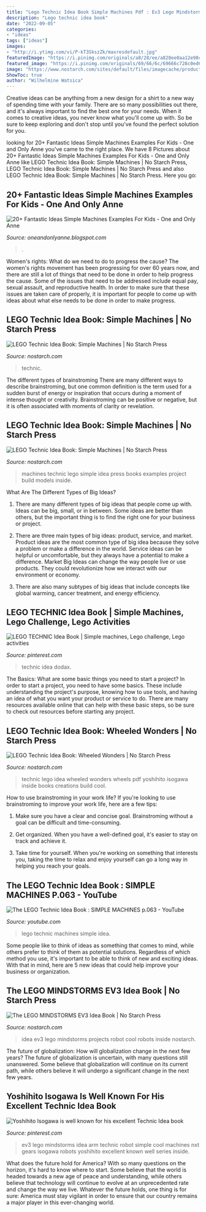 ```yaml
---
title: "Lego Technic Idea Book Simple Machines Pdf : Ev3 Lego Mindstorms Idea Arm Technic Robot Simple Cool Machines Nxt Gears Isogawa Robots Yoshihito Excellent Known Well Series Inside"
description: "Lego technic idea book"
date: "2022-09-05"
categories:
- "ideas"
tags: ["ideas"]
images:
- "http://i.ytimg.com/vi/P-kT3SkszZk/maxresdefault.jpg"
featuredImage: "https://i.pinimg.com/originals/a8/28/ee/a828ee0aa12e98c94a53d97ca382537b.png"
featured_image: "https://i.pinimg.com/originals/69/66/6c/69666c728c0ed65a7db8cfa524825b77.jpg"
image: "https://www.nostarch.com/sites/default/files/imagecache/product_full/technic_machines.png"
ShowToc: true
author: "Wilhelmine Watsica"
---
```



Creative ideas can be anything from a new design for a shirt to a new way of spending time with your family. There are so many possibilities out there, and it's always important to find the best one for your needs. When it comes to creative ideas, you never know what you'll come up with. So be sure to keep exploring and don't stop until you've found the perfect solution for you.

	

		
looking for 20+ Fantastic Ideas Simple Machines Examples For Kids - One and Only Anne you've came to the right place. We have 8 Pictures about 20+ Fantastic Ideas Simple Machines Examples For Kids - One and Only Anne like LEGO Technic Idea Book: Simple Machines | No Starch Press, LEGO Technic Idea Book: Simple Machines | No Starch Press and also LEGO Technic Idea Book: Simple Machines | No Starch Press. Here you go:
		
    
## 20+ Fantastic Ideas Simple Machines Examples For Kids - One And Only Anne

<img loading=lazy src="https://thamesandkosmos.com/images/stories/virtuemart/product/Simple-Machines-BoxBack2.jpg" onerror="this.onerror=null;this.src='https://tse1.mm.bing.net/th?id=OIP.dmisKmH85pacUp5c5FSPOQHaEa&amp;pid=15.1';" alt="20+ Fantastic Ideas Simple Machines Examples For Kids - One and Only Anne">

_Source: oneandonlyanne.blogspot.com_

>. 

	

Women's rights: What do we need to do to progress the cause?
The women's rights movement has been progressing for over 60 years now, and there are still a lot of things that need to be done in order to help progress the cause. Some of the issues that need to be addressed include equal pay, sexual assault, and reproductive health. In order to make sure that these issues are taken care of properly, it is important for people to come up with ideas about what else needs to be done in order to make progress.

    
## LEGO Technic Idea Book: Simple Machines | No Starch Press

<img loading=lazy src="https://www.nostarch.com/sites/default/files/styles/uc_product_full/public/technic_machines.png?itok=t0cKeBHy" onerror="this.onerror=null;this.src='https://tse4.mm.bing.net/th?id=OIP.d0cmok1ZcND47XbaBxfL3AHaJQ&amp;pid=15.1';" alt="LEGO Technic Idea Book: Simple Machines | No Starch Press">

_Source: nostarch.com_

>technic. 

	

The different types of brainstroming
There are many different ways to describe brainstroming, but one common definition is the term used for a sudden burst of energy or inspiration that occurs during a moment of intense thought or creativity. Brainstroming can be positive or negative, but it is often associated with moments of clarity or revelation.

    
## LEGO Technic Idea Book: Simple Machines | No Starch Press

<img loading=lazy src="https://www.nostarch.com/sites/default/files/imagecache/product_full/technic_machines.png" onerror="this.onerror=null;this.src='https://tse1.mm.bing.net/th?id=OIP.jxnZkh6i0DDLFsvMEnbXcAHaJQ&amp;pid=15.1';" alt="LEGO Technic Idea Book: Simple Machines | No Starch Press">

_Source: nostarch.com_

>machines technic lego simple idea press books examples project build models inside. 

	

What Are The Different Types of Big Ideas?
1. There are many different types of big ideas that people come up with. Ideas can be big, small, or in between. Some ideas are better than others, but the important thing is to find the right one for your business or project.
2. There are three main types of big ideas: product, service, and market. Product ideas are the most common type of big idea because they solve a problem or make a difference in the world. Service ideas can be helpful or uncomfortable, but they always have a potential to make a difference. Market Big Ideas can change the way people live or use products. They could revolutionize how we interact with our environment or economy.

3. There are also many subtypes of big ideas that include concepts like global warming, cancer treatment, and energy efficiency.

    
## LEGO TECHNIC Idea Book | Simple Machines, Lego Challenge, Lego Activities

<img loading=lazy src="https://i.pinimg.com/originals/69/66/6c/69666c728c0ed65a7db8cfa524825b77.jpg" onerror="this.onerror=null;this.src='https://tse1.mm.bing.net/th?id=OIP.kVwH2R7NIOrkKVczzlPdhQHaHa&amp;pid=15.1';" alt="LEGO TECHNIC Idea Book | Simple machines, Lego challenge, Lego activities">

_Source: pinterest.com_

>technic idea dodax. 

	

The Basics: What are some basic things you need to start a project?
In order to start a project, you need to have some basics. These include understanding the project's purpose, knowing how to use tools, and having an idea of what you want your product or service to do. There are many resources available online that can help with these basic steps, so be sure to check out resources before starting any project.

    
## LEGO Technic Idea Book: Wheeled Wonders | No Starch Press

<img loading=lazy src="http://nostarch.com/sites/default/files/imagecache/product_full/technic_wheels.png" onerror="this.onerror=null;this.src='https://tse3.mm.bing.net/th?id=OIP.wvuAu6fmxS0zhhtuYZtrMgHaJQ&amp;pid=15.1';" alt="LEGO Technic Idea Book: Wheeled Wonders | No Starch Press">

_Source: nostarch.com_

>technic lego idea wheeled wonders wheels pdf yoshihito isogawa inside books creations build cool. 

	

How to use brainstroming in your work life?
If you're looking to use brainstroming to improve your work life, here are a few tips:
1. Make sure you have a clear and concise goal. Brainstroming without a goal can be difficult and time-consuming.

2. Get organized. When you have a well-defined goal, it's easier to stay on track and achieve it.

3. Take time for yourself. When you're working on something that interests you, taking the time to relax and enjoy yourself can go a long way in helping you reach your goals.

    
## The LEGO Technic Idea Book : SIMPLE MACHINES P.063 - YouTube

<img loading=lazy src="http://i.ytimg.com/vi/P-kT3SkszZk/maxresdefault.jpg" onerror="this.onerror=null;this.src='https://tse3.mm.bing.net/th?id=OIP.sLMAU9MviI4e5VgNC1dp6gHaEK&amp;pid=15.1';" alt="The LEGO Technic Idea Book : SIMPLE MACHINES p.063 - YouTube">

_Source: youtube.com_

>lego technic machines simple idea. 

	

Some people like to think of ideas as something that comes to mind, while others prefer to think of them as potential solutions. Regardless of which method you use, it's important to be able to think of new and exciting ideas. With that in mind, here are 5 new ideas that could help improve your business or organization.

    
## The LEGO MINDSTORMS EV3 Idea Book | No Starch Press

<img loading=lazy src="https://nostarch.com/images/EV3IB_sample-model_2_large.png" onerror="this.onerror=null;this.src='https://tse4.mm.bing.net/th?id=OIP.V-VZXCeO1osb3vdg9nbvIQHaGa&amp;pid=15.1';" alt="The LEGO MINDSTORMS EV3 Idea Book | No Starch Press">

_Source: nostarch.com_

>idea ev3 lego mindstorms projects robot cool robots inside nostarch. 

	

The future of globalization: How will globalization change in the next few years?
The future of globalization is uncertain, with many questions still unanswered. Some believe that globalization will continue on its current path, while others believe it will undergo a significant change in the next few years.

    
## Yoshihito Isogawa Is Well Known For His Excellent Technic Idea Book

<img loading=lazy src="https://i.pinimg.com/originals/a8/28/ee/a828ee0aa12e98c94a53d97ca382537b.png" onerror="this.onerror=null;this.src='https://tse1.mm.bing.net/th?id=OIP.OCKyhxYqO74ZnTD472oiCAHaGw&amp;pid=15.1';" alt="Yoshihito Isogawa is well known for his excellent Technic Idea book">

_Source: pinterest.com_

>ev3 lego mindstorms idea arm technic robot simple cool machines nxt gears isogawa robots yoshihito excellent known well series inside. 

	

What does the future hold for America? With so many questions on the horizon, it's hard to know where to start. Some believe that the world is headed towards a new age of peace and understanding, while others believe that technology will continue to evolve at an unprecedented rate and change the way we live. Whatever the future holds, one thing is for sure: America must stay vigilant in order to ensure that our country remains a major player in this ever-changing world.

